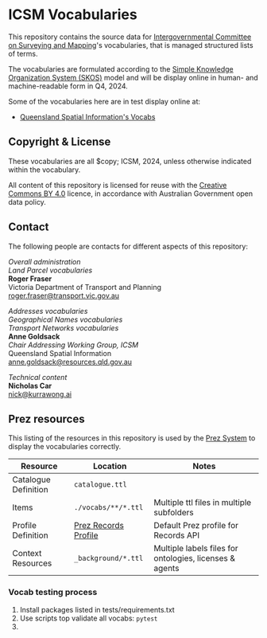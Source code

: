 # ICSM Vocabularies

This repository contains the source data for [Intergovernmental Committee on Surveying and Mapping](https://icsm.gov.au/)'s vocabularies, that is managed structured lists of terms.

The vocabularies are formulated according to the [Simple Knowledge Organization System (SKOS)](https://www.w3.org/TR/skos-reference/) model and will be display online in human- and machine-readable form in Q4, 2024.

Some of the vocabularies here are in test display online at:

* [Queensland Spatial Information's Vocabs](https://vocabs.gsq.digital/v#qsi-vocabs)

## Copyright & License

These vocabularies are all $copy; ICSM, 2024, unless otherwise indicated within the vocabulary.

All content of this repository is licensed for reuse with the [Creative Commons BY 4.0](https://creativecommons.org/licenses/by/4.0/) licence, in accordance with Australian Government open data policy.


## Contact

The following people are contacts for different aspects of this repository:

_Overall administration_  
_Land Parcel vocabularies_    
**Roger Fraser**  
Victoria Department of Transport and Planning  
<roger.fraser@transport.vic.gov.au>

_Addresses vocabularies_  
_Geographical Names vocabularies_  
_Transport Networks vocabularies_  
**Anne Goldsack**  
_Chair Addressing Working Group, ICSM_  
Queensland Spatial Information  
<anne.goldsack@resources.qld.gov.au>  


_Technical content_  
**Nicholas Car**  
<nick@kurrawong.ai>


## Prez resources

This listing of the resources in this repository is used by the [Prez System](https://kurrawong.ai/products/prez/) to display the vocabularies correctly.


| Resource             | Location                                                                                                              | Notes                                                   |
|----------------------|-----------------------------------------------------------------------------------------------------------------------|---------------------------------------------------------|
| Catalogue Definition | `catalogue.ttl`                                                                                                       |                                                         |
| Items                | `./vocabs/**/*.ttl`                                                                                                   | Multiple ttl files in multiple subfolders               |
| Profile Definition   | [Prez Records Profile](https://github.com/RDFLib/prez/blob/main/prez/reference_data/profiles/ogc_records_profile.ttl) | Default Prez profile for Records API                    |
| Context Resources    | `_background/*.ttl`                                                                                                   | Multiple labels files for ontologies, licenses & agents |

### Vocab testing process

1. Install packages listed in tests/requirements.txt
2. Use scripts top validate all vocabs: `pytest`
3. 